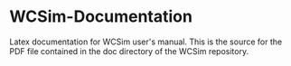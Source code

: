WCSim-Documentation
===================

Latex documentation for WCSim user's manual.  This is the source for the PDF file contained in the doc directory of the WCSim repository.
